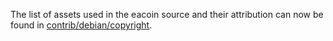 The list of assets used in the eacoin source and their attribution can now be found in [contrib/debian/copyright](../contrib/debian/copyright).

